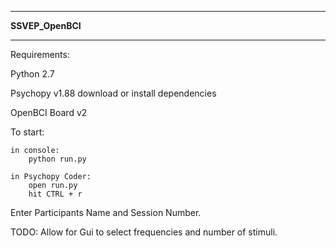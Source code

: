 *****************
**SSVEP_OpenBCI**
*****************


Requirements:

Python 2.7


Psychopy v1.88
	download or install dependencies

OpenBCI Board v2


To start:

	in console:
		python run.py

	in Psychopy Coder:
		open run.py
		hit CTRL + r

Enter Participants Name and Session Number.

TODO:
	Allow for Gui to select frequencies and number of stimuli.




